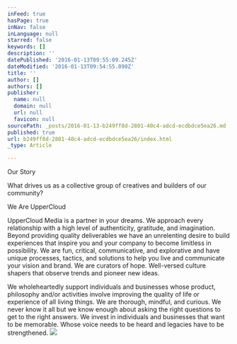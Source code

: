 ```yaml
---
inFeed: true
hasPage: true
inNav: false
inLanguage: null
starred: false
keywords: []
description: ''
datePublished: '2016-01-13T09:55:09.245Z'
dateModified: '2016-01-13T09:54:55.090Z'
title: ''
author: []
authors: []
publisher:
  name: null
  domain: null
  url: null
  favicon: null
sourcePath: _posts/2016-01-13-b249ff8d-2801-40c4-adcd-ecdbdce5ea26.md
published: true
url: b249ff8d-2801-40c4-adcd-ecdbdce5ea26/index.html
_type: Article

---
```

Our Story 

What drives us as a collective group of creatives and builders of our community?

We Are UpperCloud

UpperCloud Media is a partner in your dreams. We approach every relationship with a high level of authenticity, gratitude, and imagination. Beyond providing quality deliverables we have an unrelenting desire to build experiences that inspire you and your company to become limitless in possibility. We are fun, critical, communicative, and explorative and have unique processes, tactics, and solutions to help you live and communicate your vision and brand. We are curators of hope. Well-versed culture shapers that observe trends and pioneer new ideas.

We wholeheartedly support individuals and businesses whose product, philosophy and/or activities involve improving the quality of life or experience of all living things. We are thorough, mindful, and curious. We never know it all but we know enough about asking the right questions to get to the right answers. We invest in individuals and businesses that want to be memorable. Whose voice needs to be heard and legacies have to be strengthened.
![](https://the-grid-user-content.s3-us-west-2.amazonaws.com/7692e306-6394-460c-9008-3caff780a397.JPG)